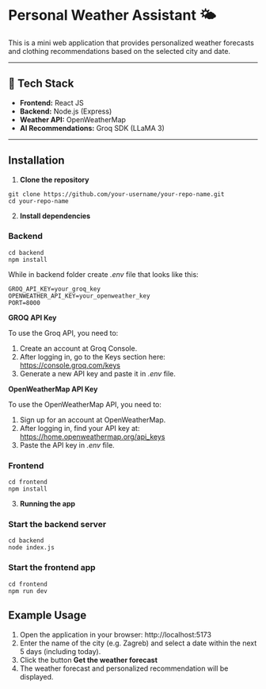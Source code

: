 # Personal Weather Assistant 🌤️

This is a mini web application that provides personalized weather forecasts and clothing recommendations based on the selected city and date.

---

## 🧩 Tech Stack

- **Frontend:** React JS
- **Backend:** Node.js (Express)
- **Weather API:** OpenWeatherMap
- **AI Recommendations:** Groq SDK (LLaMA 3)

---

## Installation

1. **Clone the repository**

```
git clone https://github.com/your-username/your-repo-name.git
cd your-repo-name
```

2. **Install dependencies**

### Backend

```
cd backend
npm install
```

While in backend folder create *.env* file that looks like this:
```
GROQ_API_KEY=your_groq_key
OPENWEATHER_API_KEY=your_openweather_key
PORT=8000
```

**GROQ API Key**

To use the Groq API, you need to:
1. Create an account at Groq Console.
2. After logging in, go to the Keys section here:
https://console.groq.com/keys
3. Generate a new API key and paste it in *.env* file.

**OpenWeatherMap API Key**

To use the OpenWeatherMap API, you need to:
1. Sign up for an account at OpenWeatherMap.
2. After logging in, find your API key at:
https://home.openweathermap.org/api_keys
3. Paste the API key in *.env* file.

### Frontend

```
cd frontend
npm install
```

3. **Running the app**

### Start the backend server

```
cd backend
node index.js
```

### Start the frontend app

```
cd frontend
npm run dev
```

## Example Usage

1. Open the application in your browser: http://localhost:5173
2. Enter the name of the city (e.g. Zagreb) and select a date within the next 5 days (including today).
3. Click the button **Get the weather forecast**
4. The weather forecast and personalized recommendation will be displayed.
